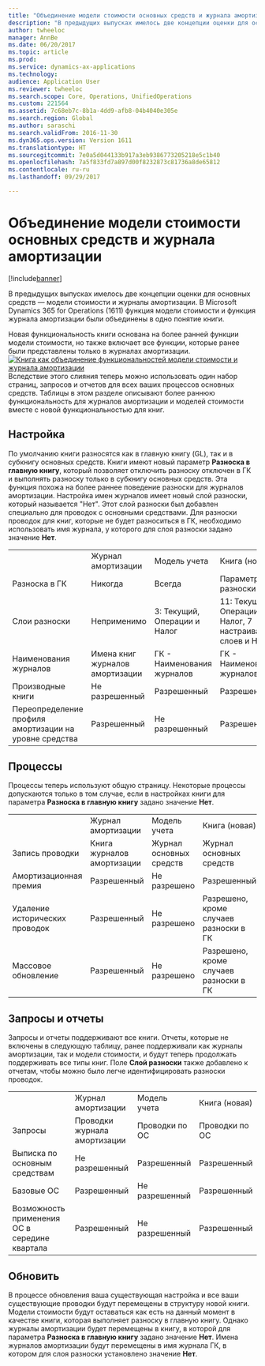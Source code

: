 ```yaml
---
title: "Объединение модели стоимости основных средств и журнала амортизации"
description: "В предыдущих выпусках имелось две концепции оценки для основных средств — модели стоимости и журналы амортизации. В Microsoft Dynamics 365 for Operations (1611) функция модели стоимости и функция журнала амортизации были объединены в одно понятие книги."
author: twheeloc
manager: AnnBe
ms.date: 06/20/2017
ms.topic: article
ms.prod: 
ms.service: dynamics-ax-applications
ms.technology: 
audience: Application User
ms.reviewer: twheeloc
ms.search.scope: Core, Operations, UnifiedOperations
ms.custom: 221564
ms.assetid: 7c68eb7c-8b1a-4dd9-afb8-04b4040e305e
ms.search.region: Global
ms.author: saraschi
ms.search.validFrom: 2016-11-30
ms.dyn365.ops.version: Version 1611
ms.translationtype: HT
ms.sourcegitcommit: 7e0a5d044133b917a3eb9386773205218e5c1b40
ms.openlocfilehash: 7a5f833fd7a897d00f8232873c81736a8de65812
ms.contentlocale: ru-ru
ms.lasthandoff: 09/29/2017

---
```


# <a name="fixed-asset-value-model-and-depreciation-book-merge"></a>Объединение модели стоимости основных средств и журнала амортизации

[!include[banner](../includes/banner.md)]


В предыдущих выпусках имелось две концепции оценки для основных средств — модели стоимости и журналы амортизации. В Microsoft Dynamics 365 for Operations (1611) функция модели стоимости и функция журнала амортизации были объединены в одно понятие книги.

Новая функциональность книги основана на более ранней функции модели стоимости, но также включает все функции, которые ранее были представлены только в журналах амортизации. [![Книга как объединение функциональностей модели стоимости и журнала амортизации](./media/fixed-assets.png)](./media/fixed-assets.png) Вследствие этого слияния теперь можно использовать один набор страниц, запросов и отчетов для всех ваших процессов основных средств. Таблицы в этом разделе описывают более раннюю функциональность для журналов амортизации и моделей стоимости вместе с новой функциональностью для книг.

## <a name="setup"></a>Настройка
По умолчанию книги разносятся как в главную книгу (GL), так и в субкнигу основных средств. Книги имеют новый параметр **Разноска в главную книгу**, который позволяет отключить разноску отключен в ГК и выполнять разноску только в субкнигу основных средств. Эта функция похожа на более раннее поведение разноски для журналов амортизации. Настройка имен журналов имеет новый слой разноски, который называется "Нет". Этот слой разноски был добавлен специально для проводок с основными средствами. Для разноски проводок для книг, которые не будет разноситься в ГК, необходимо использовать имя журнала, у которого для слоя разноски задано значение **Нет**.

|                                                  |                                 |                                 |                                                         |
|--------------------------------------------------|---------------------------------|---------------------------------|---------------------------------------------------------|
|                                                  | Журнал амортизации               | Модель учета                     | Книга (новая)                                              |
| Разноска в ГК                                   | Никогда                           | Всегда                          | Параметр для разноски в ГК                                |
| Слои разноски                                   | Неприменимо                  | 3: Текущий, Операции и Налог | 11: Текущий, Операции, Налог, 7 настраиваемых слоев и Нет |
| Наименования журналов                                    | Имена книг журналов амортизации | ГК - Наименования журналов              | ГК - Наименования журналов                                      |
| Производные книги                                    | Не разрешенный                     | Разрешенный                         | Разрешенный                                                 |
| Переопределение профиля амортизации на уровне средства | Разрешенный                         | Не разрешенный                     | Разрешенный                                                 |

## <a name="processes"></a>Процессы
Процессы теперь используют общую страницу. Некоторые процессы допускаются только в том случае, если в настройках книги для параметра **Разноска в главную книгу** задано значение **Нет**.

|                                |                           |                     |                                          |
|--------------------------------|---------------------------|---------------------|------------------------------------------|
|                                | Журнал амортизации         | Модель учета         | Книга (новая)                               |
| Запись проводки              | Книга журналов амортизации | Журнал основных средств | Журнал основных средств                      |
| Амортизационная премия             | Разрешенный                   | Не разрешено         | Разрешенный                                  |
| Удаление исторических проводок | Разрешенный                   | Не разрешено         | Разрешено, кроме случаев разноски в ГК |
| Массовое обновление                    | Разрешенный                   | Не разрешено         | Разрешено, кроме случаев разноски в ГК |

## <a name="inquiries-and-reports"></a>Запросы и отчеты
Запросы и отчеты поддерживают все книги. Отчеты, которые не включены в следующую таблицу, ранее поддерживали как журналы амортизации, так и модели стоимости, и будут теперь продолжать поддерживать все типы книг. Поле **Слой разноски** также добавлено к отчетам, чтобы можно было легче идентифицировать разноски проводок.

|                                       |                                |                          |                          |
|---------------------------------------|--------------------------------|--------------------------|--------------------------|
|                                       | Журнал амортизации              | Модель учета              | Книга (новая)               |
| Запросы                             | Проводки журнала амортизации | Проводки по ОС | Проводки по ОС |
| Выписка по основным средствам                 | Не разрешенный                    | Разрешенный                  | Разрешенный                  |
| Базовые ОС                     | Разрешенный                        | Не разрешенный              | Разрешенный                  |
| Возможность применения ОС в середине квартала | Разрешенный                        | Не разрешенный              | Разрешенный                  |

## <a name="upgrade"></a>Обновить
В процессе обновления ваша существующая настройка и все ваши существующие проводки будут перемещены в структуру новой книги. Модели стоимости будут оставаться как есть на данный момент в качестве книги, которая выполняет разноску в главную книгу. Однако журналы амортизации будет перемещены в книгу, в которой для параметра **Разноска в главную книгу** задано значение **Нет**. Имена журналов амортизации будут перемещены в имя журнала ГК, в котором для слоя разноски установлено значение **Нет**.




